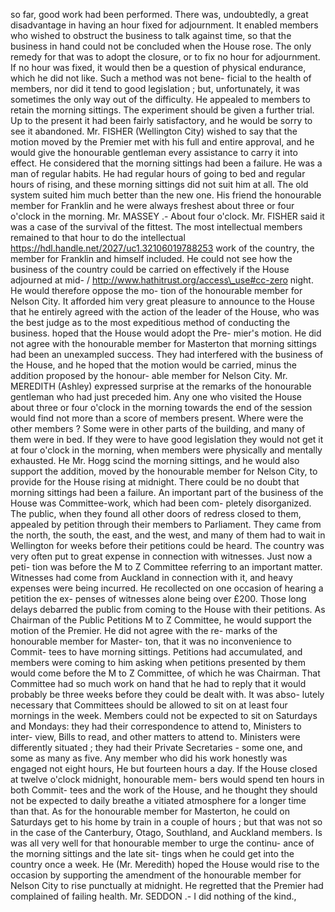 so far, good work had been performed. There was, undoubtedly, a great disadvantage in having an hour fixed for adjournment. It enabled members who wished to obstruct the business to talk against time, so that the business in hand could not be concluded when the House rose. The only remedy for that was to adopt the closure, or to fix no hour for adjournment. If no hour was fixed, it would then be a question of physical endurance, which he did not like. Such a method was not bene- ficial to the health of members, nor did it tend to good legislation ; but, unfortunately, it was sometimes the only way out of the difficulty. He appealed to members to retain the morning sittings. The experiment should be given a further trial. Up to the present it had been fairly satisfactory, and he would be sorry to see it abandoned. Mr. FISHER (Wellington City) wished to say that the motion moved by the Premier met with his full and entire approval, and he would give the honourable gentleman every assistance to carry it into effect. He considered that the morning sittings had been a failure. He was a man of regular habits. He had regular hours of going to bed and regular hours of rising, and these morning sittings did not suit him at all. The old system suited him much better than the new one. His friend the honourable member for Franklin and he were always freshest about three or four o'clock in the morning. Mr. MASSEY .- About four o'clock. Mr. FISHER said it was a case of the survival of the fittest. The most intellectual members remained to that hour to do the intellectual https://hdl.handle.net/2027/uc1.32106019788253 work of the country, the member for Franklin and himself included. He could not see how the business of the country could be carried on effectively if the House adjourned at mid- / http://www.hathitrust.org/access\_use#cc-zero night. He would therefore oppose the mo- tion of the honourable member for Nelson City. It afforded him very great pleasure to announce to the House that he entirely agreed with the action of the leader of the House, who was the best judge as to the most expeditious method of conducting the business. hoped that the House would adopt the Pre- mier's motion. He did not agree with the honourable member for Masterton that morning sittings had been an unexampled success. They had interfered with the business of the House, and he hoped that the motion would be carried, minus the addition proposed by the honour- able member for Nelson City. Mr. MEREDITH (Ashley) expressed surprise at the remarks of the honourable gentleman who had just preceded him. Any one who visited the House about three or four o'clock in the morning towards the end of the session would find not more than a score of members present. Where were the other members ? Some were in other parts of the building, and many of them were in bed. If they were to have good legislation they would not get it at four o'clock in the morning, when members were physically and mentally exhausted. He Mr. Hogg scind the morning sittings, and he would also support the addition, moved by the honourable member for Nelson City, to provide for the House rising at midnight. There could be no doubt that morning sittings had been a failure. An important part of the business of the House was Committee-work, which had been com- pletely disorganized. The public, when they found all other doors of redress closed to them, appealed by petition through their members to Parliament. They came from the north, the south, the east, and the west, and many of them had to wait in Wellington for weeks before their petitions could be heard. The country was very often put to great expense in connection with witnesses. Just now a peti- tion was before the M to Z Committee referring to an important matter. Witnesses had come from Auckland in connection with it, and heavy expenses were being incurred. He recollected on one occasion of hearing a petition the ex- penses of witnesses alone being over £200. Those long delays debarred the public from coming to the House with their petitions. As Chairman of the Public Petitions M to Z Committee, he would support the motion of the Premier. He did not agree with the re- marks of the honourable member for Master- ton, that it was no inconvenience to Commit- tees to have morning sittings. Petitions had accumulated, and members were coming to him asking when petitions presented by them would come before the M to Z Committee, of which he was Chairman. That Committee had so much work on hand that he had to reply that it would probably be three weeks before they could be dealt with. It was abso- lutely necessary that Committees should be allowed to sit on at least four mornings in the week. Members could not be expected to sit on Saturdays and Mondays: they had their correspondence to attend to, Ministers to inter- view, Bills to read, and other matters to attend to. Ministers were differently situated ; they had their Private Secretaries - some one, and some as many as five. Any member who did his work honestly was engaged not eight hours, He but fourteen hours a day. If the House closed at twelve o'clock midnight, honourable mem- bers would spend ten hours in both Commit- tees and the work of the House, and he thought they should not be expected to daily breathe a vitiated atmosphere for a longer time than that. As for the honourable member for Masterton, he could on Saturdays get to his home by train in a couple of hours ; but that was not so in the case of the Canterbury, Otago, Southland, and Auckland members. Is was all very well for that honourable member to urge the continu- ance of the morning sittings and the late sit- tings when he could get into the country once a week. He (Mr. Meredith) hoped the House would rise to the occasion by supporting the amendment of the honourable member for Nelson City to rise punctually at midnight. He regretted that the Premier had complained of failing health. Mr. SEDDON .- I did nothing of the kind., 